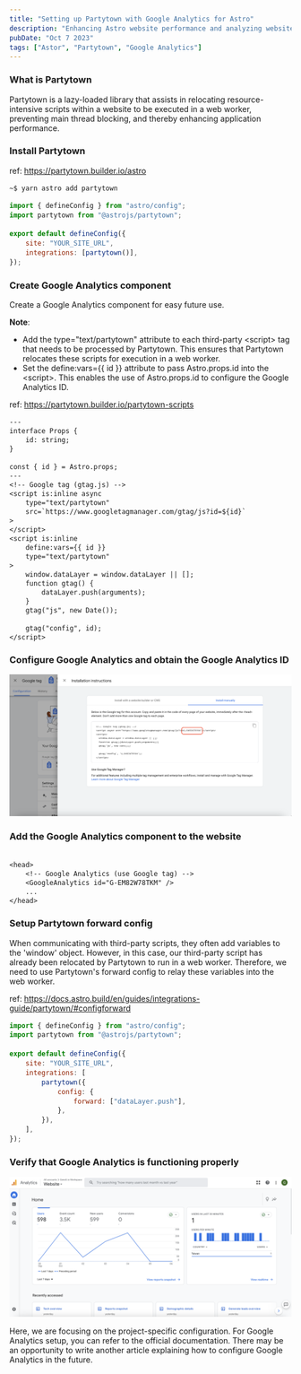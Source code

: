 ```yaml
---
title: "Setting up Partytown with Google Analytics for Astro"
description: "Enhancing Astro website performance and analyzing website traffic using Partytown and Google Analytics."
pubDate: "Oct 7 2023"
tags: ["Astor", "Partytown", "Google Analytics"]
---
```


### What is Partytown

Partytown is a lazy-loaded library that assists in relocating resource-intensive scripts within a website to be executed in a web worker, preventing main thread blocking, and thereby enhancing application performance.

### Install Partytown

ref: <https://partytown.builder.io/astro>

```bash
~$ yarn astro add partytown
```

```js
import { defineConfig } from "astro/config";
import partytown from "@astrojs/partytown";

export default defineConfig({
	site: "YOUR_SITE_URL",
	integrations: [partytown()],
});
```

### Create Google Analytics component

Create a Google Analytics component for easy future use.

**Note**:

-   Add the type="text/partytown" attribute to each third-party \<script\> tag that needs to be processed by Partytown. This ensures that Partytown relocates these scripts for execution in a web worker.
-   Set the define:vars={{ id }} attribute to pass Astro.props.id into the \<script\>. This enables the use of Astro.props.id to configure the Google Analytics ID.

ref: <https://partytown.builder.io/partytown-scripts>

```astro
---
interface Props {
	id: string;
}

const { id } = Astro.props;
---
<!-- Google tag (gtag.js) -->
<script is:inline async
    type="text/partytown"
    src=`https://www.googletagmanager.com/gtag/js?id=${id}`
>
</script>
<script is:inline
    define:vars={{ id }}
    type="text/partytown"
>
	window.dataLayer = window.dataLayer || [];
	function gtag() {
		dataLayer.push(arguments);
	}
	gtag("js", new Date());

	gtag("config", id);
</script>
```

### Configure Google Analytics and obtain the Google Analytics ID

![](../../../assets/images/google-analytics-installation-instructions.png)

### Add the Google Analytics component to the website

```astro

<head>
    <!-- Google Analytics (use Google tag) -->
    <GoogleAnalytics id="G-EM82W78TKM" />
    ...
</head>
```

### Setup Partytown forward config

When communicating with third-party scripts, they often add variables to the 'window' object. However, in this case, our third-party script has already been relocated by Partytown to run in a web worker. Therefore, we need to use Partytown's forward config to relay these variables into the web worker.

ref: <https://docs.astro.build/en/guides/integrations-guide/partytown/#configforward>

```js
import { defineConfig } from "astro/config";
import partytown from "@astrojs/partytown";

export default defineConfig({
	site: "YOUR_SITE_URL",
	integrations: [
		partytown({
			config: {
				forward: ["dataLayer.push"],
			},
		}),
	],
});
```

### Verify that Google Analytics is functioning properly

![](../../../assets/images/google-analytics-overview.png)

Here, we are focusing on the project-specific configuration. For Google Analytics setup, you can refer to the official documentation. There may be an opportunity to write another article explaining how to configure Google Analytics in the future.
